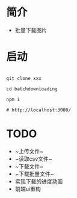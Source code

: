 # 简介

- 批量下载图片

# 启动

```shell

git clone xxx

cd batchdownloading

npm i 

# http://localhost:3000/

```

# TODO
  - ~上传文件~
  - ~读取csv文件~
  - ~下载文件~
  - ~下载批量文件~
  - 实现下载的进度动画
  - 前端ui重构
